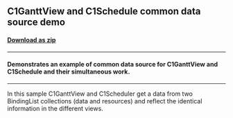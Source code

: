 ## C1GanttView and C1Schedule common data source demo
#### [Download as zip](https://grapecity.github.io/DownGit/#/home?url=https://github.com/GrapeCity/ComponentOne-WinForms-Samples/tree/master/NetFramework\GanttView\CS\GanttViewScheduler)
____
#### Demonstrates an example of common data source for C1GanttView and C1Schedule and their simultaneous work.
____
In this sample C1GanttView and C1Scheduler get a data from two BindingList collections (data and resources) and reflect the identical information in the different views. 